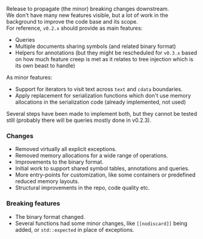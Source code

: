 Release to propagate (the minor) breaking changes downstream.  
We don't have many new features visible, but a lot of work in the background to improve the code base and its scope.  
For reference, `v0.2.x` should provide as main features: 

- Queries
- Multiple documents sharing symbols (and related binary format)
- Helpers for annotations (but they might be rescheduled for `v0.3.x` based on how much feature creep is met as it relates to tree injection which is its own beast to handle)

As minor features:

- Support for iterators to visit text across `text` and `cdata` boundaries.
- Apply replacement for serialization functions which don't use memory allocations in the serialization code (already implemented, not used)

Several steps have been made to implement both, but they cannot be tested still (probably there will be queries mostly done in v0.2.3).

### Changes

- Removed virtually all explicit exceptions.
- Removed memory allocations for a wide range of operations.
- Improvements to the binary format.
- Initial work to support shared symbol tables, annotations and queries. 
- More entry-points for customization, like some containers or predefined reduced memory layouts.
- Structural improvements in the repo, code quality etc.

### Breaking features

- The binary format changed.
- Several functions had some minor changes, like `[[nodiscard]]` being added, or `std::expected` in place of exceptions.